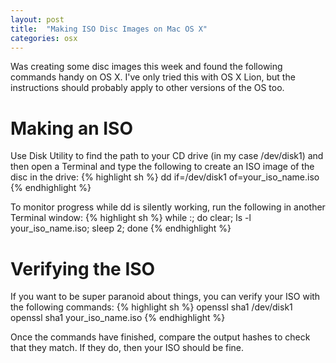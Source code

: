 ```yaml
---
layout: post
title:  "Making ISO Disc Images on Mac OS X"
categories: osx
---
```


Was creating some disc images this week and found the following commands handy on OS X. I've only tried this with OS X Lion, but the instructions should probably apply to other versions of the OS too.

Making an ISO
=============

Use Disk Utility to find the path to your CD drive (in my case /dev/disk1) and then open a Terminal and type the following to create an ISO image of the disc in the drive:
{% highlight sh %}
dd if=/dev/disk1 of=your_iso_name.iso
{% endhighlight %}

To monitor progress while dd is silently working, run the following in another Terminal window:
{% highlight sh %}
while :; do clear; ls -l your_iso_name.iso; sleep 2; done
{% endhighlight %}

Verifying the ISO
=================

If you want to be super paranoid about things, you can verify your ISO with the following commands:
{% highlight sh %}
openssl sha1 /dev/disk1
openssl sha1 your_iso_name.iso
{% endhighlight %}

Once the commands have finished, compare the output hashes to check that they match. If they do, then your ISO should be fine.
